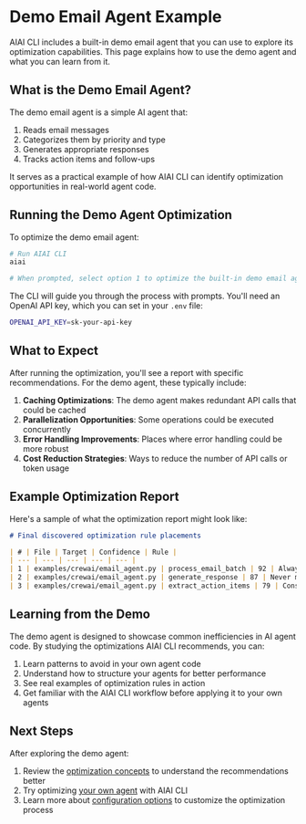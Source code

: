 # Demo Email Agent Example

AIAI CLI includes a built-in demo email agent that you can use to explore its optimization capabilities. This page explains how to use the demo agent and what you can learn from it.

## What is the Demo Email Agent?

The demo email agent is a simple AI agent that:

1. Reads email messages
2. Categorizes them by priority and type
3. Generates appropriate responses
4. Tracks action items and follow-ups

It serves as a practical example of how AIAI CLI can identify optimization opportunities in real-world agent code.

## Running the Demo Agent Optimization

To optimize the demo email agent:

```bash
# Run AIAI CLI
aiai

# When prompted, select option 1 to optimize the built-in demo email agent
```

The CLI will guide you through the process with prompts. You'll need an OpenAI API key, which you can set in your `.env` file:

```bash
OPENAI_API_KEY=sk-your-api-key
```

## What to Expect

After running the optimization, you'll see a report with specific recommendations. For the demo agent, these typically include:

1. **Caching Optimizations**: The demo agent makes redundant API calls that could be cached
2. **Parallelization Opportunities**: Some operations could be executed concurrently
3. **Error Handling Improvements**: Places where error handling could be more robust
4. **Cost Reduction Strategies**: Ways to reduce the number of API calls or token usage

## Example Optimization Report

Here's a sample of what the optimization report might look like:

```markdown
# Final discovered optimization rule placements

| # | File | Target | Confidence | Rule |
| --- | --- | --- | --- | --- |
| 1 | examples/crewai/email_agent.py | process_email_batch | 92 | Always cache the results of categorize_email when processing multiple emails with similar content. |
| 2 | examples/crewai/email_agent.py | generate_response | 87 | Never make sequential API calls for sentiment analysis and response generation when they can be parallelized. |
| 3 | examples/crewai/email_agent.py | extract_action_items | 79 | Consider implementing a retry mechanism with exponential backoff for action item extraction to handle API rate limits. |
```

## Learning from the Demo

The demo agent is designed to showcase common inefficiencies in AI agent code. By studying the optimizations AIAI CLI recommends, you can:

1. Learn patterns to avoid in your own agent code
2. Understand how to structure your agents for better performance
3. See real examples of optimization rules in action
4. Get familiar with the AIAI CLI workflow before applying it to your own agents

## Next Steps

After exploring the demo agent:

1. Review the [optimization concepts](../concepts/agent-optimization.md) to understand the recommendations better
2. Try optimizing [your own agent](custom-agents.md) with AIAI CLI
3. Learn more about [configuration options](../user-guide/configuration.md) to customize the optimization process 